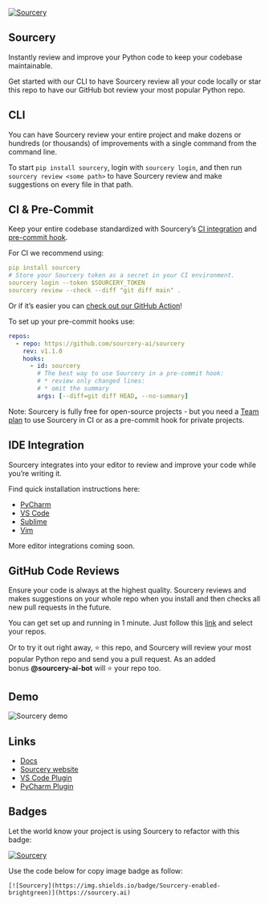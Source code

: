 [![Sourcery](https://img.shields.io/badge/Sourcery-enabled-brightgreen)](https://sourcery.ai)

## Sourcery
Instantly review and improve your Python code to keep your codebase maintainable. 

Get started with our CLI to have Sourcery review all your code locally or star this repo to have our GitHub bot review your most popular Python repo.

## CLI

You can have Sourcery review your entire project and make dozens or hundreds (or thousands) of improvements with a single command from the command line. 

To start `pip install sourcery`, login with `sourcery login`, and then run `sourcery review <some path>` to have Sourcery review and make suggestions on every file in that path.

## CI & Pre-Commit

Keep your entire codebase standardized with Sourcery’s [CI integration](https://docs.sourcery.ai/Guides/Getting-Started/CI/) and [pre-commit hook](https://docs.sourcery.ai/Guides/Getting-Started/Pre-Commit/). 

For CI we recommend using:

```yaml
pip install sourcery
# Store your Sourcery token as a secret in your CI environment.
sourcery login --token $SOURCERY_TOKEN
sourcery review --check --diff "git diff main" .
```

Or if it’s easier you can [check out our GitHub Action](https://github.com/marketplace/actions/sourcery-action)!

To set up your pre-commit hooks use:

```yaml
repos:
  - repo: https://github.com/sourcery-ai/sourcery
    rev: v1.1.0
    hooks:
      - id: sourcery
        # The best way to use Sourcery in a pre-commit hook:
        # * review only changed lines:
        # * omit the summary
        args: [--diff=git diff HEAD, --no-summary]
```

Note: Sourcery is fully free for open-source projects - but you need a [Team plan](https://docs.sourcery.ai/Product/Plans/) to use Sourcery in CI or as a pre-commit hook for private projects.

## IDE Integration

Sourcery integrates into your editor to review and improve your code while you’re writing it.

Find quick installation instructions here:

- [PyCharm](https://docs.sourcery.ai/Guides/Getting-Started/PyCharm/)
- [VS Code](https://docs.sourcery.ai/Guides/Getting-Started/VSCode/)
- [Sublime](https://docs.sourcery.ai/Guides/Getting-Started/Sublime/)
- [Vim](https://docs.sourcery.ai/Guides/Getting-Started/Vim/)

More editor integrations coming soon.

## GitHub Code Reviews

Ensure your code is always at the highest quality. Sourcery reviews and makes suggestions on your whole repo when you install and then checks all new pull requests in the future.

You can get set up and running in 1 minute. Just follow this [link](https://github.com/apps/sourcery-ai/installations/new) and select your repos.

Or to try it out right away, ⭐ this repo, and Sourcery will review your most popular Python repo and send you a pull request. As an added bonus **@sourcery-ai-bot** will ⭐ your repo too.

## Demo

![Sourcery demo](sourcery-demo.gif)

## **Links**

- [Docs](https://docs.sourcery.ai/)
- [Sourcery website](https://sourcery.ai/)
- [VS Code Plugin](https://marketplace.visualstudio.com/items?itemName=sourcery.sourcery&ssr=false#overview)
- [PyCharm Plugin](https://plugins.jetbrains.com/plugin/12631-sourcery)

## Badges
Let the world know your project is using Sourcery to refactor with this badge:

[![Sourcery](https://img.shields.io/badge/Sourcery-enabled-brightgreen)](https://sourcery.ai)

Use the code below for copy image badge as follow:

    [![Sourcery](https://img.shields.io/badge/Sourcery-enabled-brightgreen)](https://sourcery.ai)
